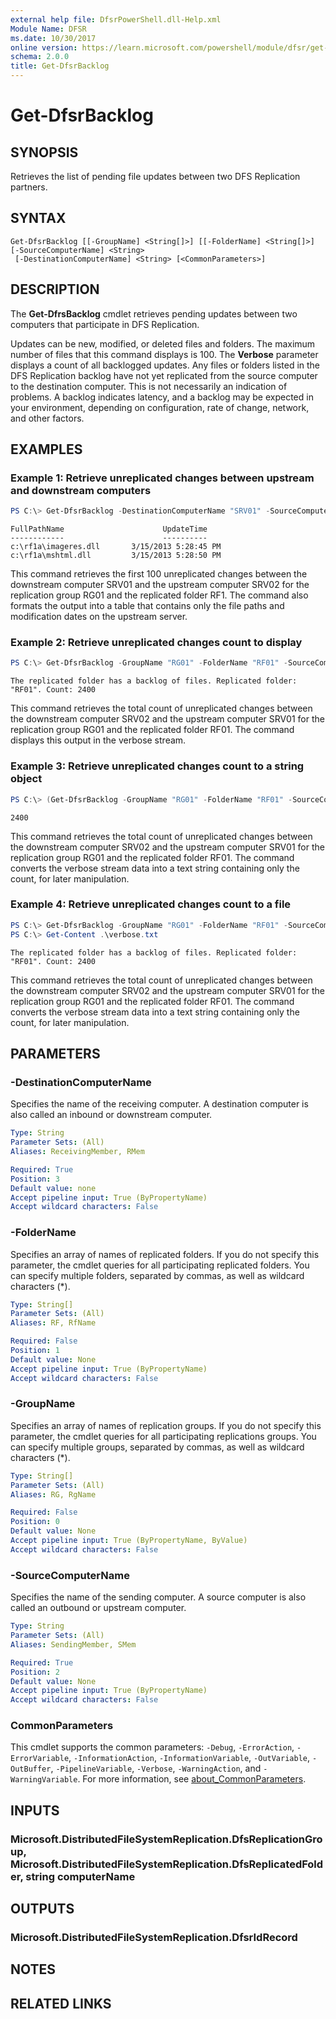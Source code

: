 ```yaml
---
external help file: DfsrPowerShell.dll-Help.xml
Module Name: DFSR
ms.date: 10/30/2017
online version: https://learn.microsoft.com/powershell/module/dfsr/get-dfsrbacklog?view=windowsserver2012r2-ps&wt.mc_id=ps-gethelp
schema: 2.0.0
title: Get-DfsrBacklog
---
```


# Get-DfsrBacklog

## SYNOPSIS
Retrieves the list of pending file updates between two DFS Replication partners.

## SYNTAX

```
Get-DfsrBacklog [[-GroupName] <String[]>] [[-FolderName] <String[]>] [-SourceComputerName] <String>
 [-DestinationComputerName] <String> [<CommonParameters>]
```

## DESCRIPTION
The **Get-DfrsBacklog** cmdlet retrieves pending updates between two computers that participate in DFS Replication.

Updates can be new, modified, or deleted files and folders.
The maximum number of files that this command displays is 100.
The **Verbose** parameter displays a count of all backlogged updates.
Any files or folders listed in the DFS Replication backlog have not yet replicated from the source computer to the destination computer.
This is not necessarily an indication of problems.
A backlog indicates latency, and a backlog may be expected in your environment, depending on configuration, rate of change, network, and other factors.

## EXAMPLES

### Example 1: Retrieve unreplicated changes between upstream and downstream computers
```powershell
PS C:\> Get-DfsrBacklog -DestinationComputerName "SRV01" -SourceComputerName "SRV02" -GroupName "RG01" -FolderName "RF1" | Format-Table FullPathName, UpdateTime
```
```output
FullPathName                      UpdateTime
------------                      ----------
c:\rf1a\imageres.dll       3/15/2013 5:28:45 PM
c:\rf1a\mshtml.dll         3/15/2013 5:28:50 PM
```

This command retrieves the first 100 unreplicated changes between the downstream computer SRV01 and the upstream computer SRV02 for the replication group RG01 and the replicated folder RF1.
The command also formats the output into a table that contains only the file paths and modification dates on the upstream server.

### Example 2: Retrieve unreplicated changes count to display
```powershell
PS C:\> Get-DfsrBacklog -GroupName "RG01" -FolderName "RF01" -SourceComputerName "SRV01" -DestinationComputerName "SRV02" -Verbose
```
```output
The replicated folder has a backlog of files. Replicated folder: "RF01". Count: 2400
```

This command retrieves the total count of unreplicated changes between the downstream computer SRV02 and the upstream computer SRV01 for the replication group RG01 and the replicated folder RF01.
The command displays this output in the verbose stream.

### Example 3: Retrieve unreplicated changes count to a string object
```powershell
PS C:\> (Get-DfsrBacklog -GroupName "RG01" -FolderName "RF01" -SourceComputerName "SRV01" -DestinationComputerName "SRV02" -Verbose 4>&1).Message.Split(':')[2] 
```
```output
2400
```

This command retrieves the total count of unreplicated changes between the downstream computer SRV02 and the upstream computer SRV01 for the replication group RG01 and the replicated folder RF01.
The command converts the verbose stream data into a text string containing only the count, for later manipulation.

### Example 4: Retrieve unreplicated changes count to a file
```powershell
PS C:\> Get-DfsrBacklog -GroupName "RG01" -FolderName "RF01" -SourceComputerName "SRV01" -DestinationComputerName "SRV02" -Verbose 4> verbose.txt > null
PS C:\> Get-Content .\verbose.txt
```
```output
The replicated folder has a backlog of files. Replicated folder: "RF01". Count: 2400
```

This command retrieves the total count of unreplicated changes between the downstream computer SRV02 and the upstream computer SRV01 for the replication group RG01 and the replicated folder RF01.
The command converts the verbose stream data into a text string containing only the count, for later manipulation.

## PARAMETERS

### -DestinationComputerName
Specifies the name of the receiving computer.
A destination computer is also called an inbound or downstream computer.

```yaml
Type: String
Parameter Sets: (All)
Aliases: ReceivingMember, RMem

Required: True
Position: 3
Default value: none
Accept pipeline input: True (ByPropertyName)
Accept wildcard characters: False
```

### -FolderName
Specifies an array of names of replicated folders.
If you do not specify this parameter, the cmdlet queries for all participating replicated folders.
You can specify multiple folders, separated by commas, as well as wildcard characters (*).

```yaml
Type: String[]
Parameter Sets: (All)
Aliases: RF, RfName

Required: False
Position: 1
Default value: None
Accept pipeline input: True (ByPropertyName)
Accept wildcard characters: False
```

### -GroupName
Specifies an array of names of replication groups.
If you do not specify this parameter, the cmdlet queries for all participating replications groups.
You can specify multiple groups, separated by commas, as well as wildcard characters (*).

```yaml
Type: String[]
Parameter Sets: (All)
Aliases: RG, RgName

Required: False
Position: 0
Default value: None
Accept pipeline input: True (ByPropertyName, ByValue)
Accept wildcard characters: False
```

### -SourceComputerName
Specifies the name of the sending computer.
A source computer is also called an outbound or upstream computer.

```yaml
Type: String
Parameter Sets: (All)
Aliases: SendingMember, SMem

Required: True
Position: 2
Default value: None
Accept pipeline input: True (ByPropertyName)
Accept wildcard characters: False
```

### CommonParameters
This cmdlet supports the common parameters: `-Debug`, `-ErrorAction`, `-ErrorVariable`, `-InformationAction`, `-InformationVariable`, `-OutVariable`, `-OutBuffer`, `-PipelineVariable`, `-Verbose`, `-WarningAction`, and `-WarningVariable`. For more information, see [about_CommonParameters](https://go.microsoft.com/fwlink/?LinkID=113216).

## INPUTS

### Microsoft.DistributedFileSystemReplication.DfsReplicationGroup, Microsoft.DistributedFileSystemReplication.DfsReplicatedFolder, string computerName

## OUTPUTS

### Microsoft.DistributedFileSystemReplication.DfsrIdRecord

## NOTES

## RELATED LINKS

